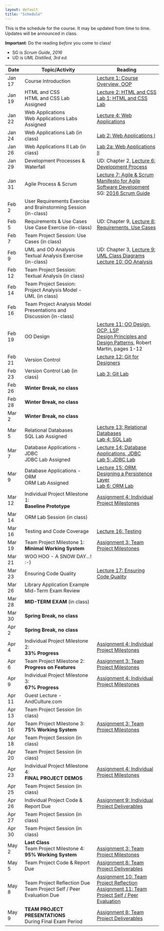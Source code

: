 ```yaml
---
layout: default
title: "Schedule"
---
```


This is the schedule for the course.  It may be updated from time to time.  Updates will be announced in class.

**Important**: Do the reading *before* you come to class!

* SG is *Scrum Guide, 2016*
* UD is *UML Distilled, 3rd ed.*

Date   | Topic/Activity | Reading
------ | -------------- | -------
Jan 17 | Course Introduction | [Lecture 1: Course Overview, OOP](lectures/lecture01.html)
Jan 19 | HTML and CSS<br> HTML and CSS Lab Assigned | [Lecture 2: HTML and CSS](lectures/lecture02.html)<br> [Lab 1: HTML and CSS Lab](./labs/lab01.html)
Jan 22 | Web Applications<br> Web Applications Labs Assigned | [Lecture 4: Web Applications](lectures/lecture04.html)
Jan 24 | Web Applications Lab (in class) | [Lab 2: Web Applications I](./labs/lab02.html)
Jan 26 | Web Applications II Lab (in class) | [Lab 2a: Web Applications II](./labs/lab02a.html)
Jan 29 | Development Processes & Waterfall | UD: Chapter 2, [Lecture 6: Development Process](lectures/lecture06.html)
Jan 31 | Agile Process & Scrum | [Lecture 7: Agile & Scrum](lectures/lecture07.html)<br>[Manifesto for Agile Software Development](http://www.agilemanifesto.org/)<br> SG: [2016 Scrum Guide](lectures/lecture07/2016_Scrum_Guide_US.pdf)
Feb 2  | User Requirements Exercise and Brainstorming Session (in-class) | 
Feb 5  | Requirements & Use Cases<br>Use Case Exercise (in-class) | UD: Chapter 9, [Lecture 8: Requirements, Use Cases](lectures/lecture08.html)
Feb 7  | Team Project Session: Use Cases (in class) | 
Feb 9  | UML and OO Analysis<br>Textual Analysis Exercise (in-class) | UD: Chapter 3, [Lecture 9: UML Class Diagrams](lectures/lecture09.html)<br> [Lecture 10: OO Analysis](lectures/lecture10.html)
Feb 12 | Team Project Session: Textual Analysis (in class) | 
Feb 14 | Team Project Session: Project Analysis Model - UML (in class)
Feb 16 | Team Project Analysis Model Presentations and Discussion (in-class)
Feb 19 | OO Design | [Lecture 11: OO Design, OCP, LSP](lectures/lecture11.html)<br> [Design Principles and Design Patterns](lectures/lecture11/Principles_and_Patterns.pdf), Robert Martin, pages 1-12
Feb 21 | Version Control | [Lecture 12: Git for Designers](https://web.archive.org/web/20150301060509/http://hoth.entp.com/output/git_for_designers.html)
Feb 23 | Version Control Lab (in class) |  [Lab 3: Git Lab](./labs/lab03.html)
Feb 26 | **Winter Break, no class**
Feb 28 | **Winter Break, no class**
Mar 2  | **Winter Break, no class**
Mar 5  | Relational Databases<br> SQL Lab Assigned | [Lecture 13: Relational Databases](lectures/lecture13.html)<br> [Lab 4: SQL Lab](./labs/lab04.html)
Mar 7  | Database Applications - JDBC<br> JDBC Lab Assigned | [Lecture 14: Database Applications, JDBC](lectures/lecture14.html)<br> [Lab 5: JDBC Lab](./labs/lab05.html)
Mar 9  | Database Applications - ORM <br> ORM Lab Assigned | [Lecture 15: ORM, Designing a Persistence Layer](lectures/lecture15.html)<br> [Lab 6: ORM Lab](./labs/lab06.html)
Mar 12 | Individual Project Milestone 1:<br> **Baseline Prototype** | [Assignment 4: Individual Project Milestones](assign/assign04.html)
Mar 14 | ORM Lab Session (in class)
Mar 16 | Testing and Code Coverage | [Lecture 16: Testing](lectures/lecture16.html)
Mar 19 | Team Project Milestone 1:<br> **Minimal Working System** | [Assignment 3: Team Project Milestones](assign/assign03.html)
Mar 21 | WOO HOO - A SNOW DAY...!  :-)
Mar 23 | Ensuring Code Quality | [Lecture 17: Ensuring Code Quality](lectures/lecture17.html) 
Mar 26 | Library Application Example<br> Mid-Term Exam Review
Mar 28 | **MID-TERM EXAM** (in class)
Mar 30 | **Spring Break, no class**
Apr 2  | **Spring Break, no class**
Apr 4  | Individual Project Milestone 2:<br> **33% Progress** | [Assignment 4: Individual Project Milestones](assign/assign04.html)
Apr 6  | Team Project Milestone 2:<br> **Progress on Features** | [Assignment 3: Team Project Milestones](assign/assign03.html)
Apr 9  | Individual Project Milestone 3:<br> **67% Progress** | [Assignment 4: Individual Project Milestones](assign/assign04.html)
Apr 11 | Guest Lecture - AndCulture.com
Apr 13 | Team Project Session (in class)
Apr 16 | Team Project Milestone 3:<br> **75% Working System** | [Assignment 3: Team Project Milestones](assign/assign03.html)
Apr 18 | Team Project Session (in class)
Apr 20 | Team Project Session (in class)
Apr 23 | Individual Project Milestone 4:<br> **FINAL PROJECT DEMOS** | [Assignment 4: Individual Project Milestones](assign/assign04.html)
Apr 25 | Team Project Session (in class)
Apr 26 | Individual Project Code & Report Due | [Assignment 9: Individual Project Deliverables](assign/assign09.html)
Apr 27 | Team Project Session (in class)
Apr 30 | Team Project Session (in class)
May 2  | **Last Class**<br> Team Project Milestone 4:<br> **95% Working System** | <br>[Assignment 3: Team Project Milestones](assign/assign03.html)
May 5 | Team Project Code & Report Due | [Assignment 8: Team Project Deliverables](assign/assign08.html)
May 8 | Team Project Reflection Due<br>Team Project Self / Peer Evaluation Due | [Assignment 10: Team Project Reflection](assign/assign10.html)<br> [Assignment 11: Team Project Self / Peer Evaluation](assign/assign11.html)
May 9 | **TEAM PROJECT PRESENTATIONS**<br>During Final Exam Period | [Assignment 8: Team Project Deliverables](assign/assign08.html)